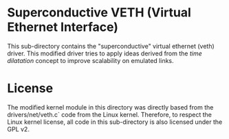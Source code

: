 Superconductive VETH (Virtual Ethernet Interface)
=================================================

This sub-directory contains the "superconductive" virtual ethernet (veth) driver. This modified driver tries to apply ideas derived from the *time dilatation* concept to improve scalability on emulated links.


License
=======

The modified kernel module in this directory was directly based from the drivers/net/veth.c` code from the Linux kernel. Therefore, to respect the Linux kernel license, all code in this sub-directory is also licensed under the GPL v2.
